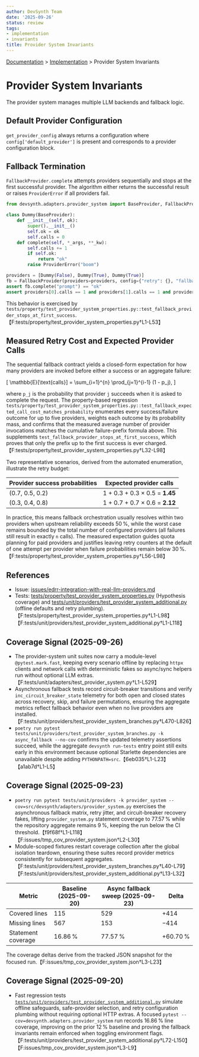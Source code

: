```yaml
---
author: DevSynth Team
date: '2025-09-26'
status: review
tags:
- implementation
- invariants
title: Provider System Invariants
---
```

<div class="breadcrumbs">
<a href="../index.md">Documentation</a> &gt; <a href="index.md">Implementation</a> &gt; Provider System Invariants
</div>

# Provider System Invariants

The provider system manages multiple LLM backends and fallback logic.

## Default Provider Configuration

`get_provider_config` always returns a configuration where
`config['default_provider']` is present and corresponds to a provider
configuration block.

## Fallback Termination

`FallbackProvider.complete` attempts providers sequentially and stops at the
first successful provider. The algorithm either returns the successful result or
raises `ProviderError` if all providers fail.

```python
from devsynth.adapters.provider_system import BaseProvider, FallbackProvider, ProviderError

class Dummy(BaseProvider):
    def __init__(self, ok):
        super().__init__()
        self.ok = ok
        self.calls = 0
    def complete(self, *_args, **_kw):
        self.calls += 1
        if self.ok:
            return "ok"
        raise ProviderError("boom")

providers = [Dummy(False), Dummy(True), Dummy(True)]
fb = FallbackProvider(providers=providers, config={"retry": {}, "fallback": {"enabled": True}})
assert fb.complete("prompt") == "ok"
assert providers[0].calls == 1 and providers[1].calls == 1 and providers[2].calls == 0
```

This behavior is exercised by
`tests/property/test_provider_system_properties.py::test_fallback_provider_stops_at_first_success`.【F:tests/property/test_provider_system_properties.py†L1-L53】

## Measured Retry Cost and Expected Provider Calls

The sequential fallback contract yields a closed-form expectation for how many
providers are invoked before either a success or an aggregate failure:

\[
\mathbb{E}[\text{calls}] = \sum_{i=1}^{n} \prod_{j=1}^{i-1} (1 - p_j),
\]

where `p_j` is the probability that provider `j` succeeds when it is asked to
complete the request. The property-based regression
`tests/property/test_provider_system_properties.py::test_fallback_expected_call_cost_matches_probability`
enumerates every success/failure outcome for up to five providers, weights each
outcome by its probability mass, and confirms that the measured average number
of provider invocations matches the cumulative failure-prefix formula above.
This supplements
`test_fallback_provider_stops_at_first_success`, which proves that only the
prefix up to the first success is ever charged.【F:tests/property/test_provider_system_properties.py†L32-L98】

Two representative scenarios, derived from the automated enumeration, illustrate
the retry budget:

| Provider success probabilities | Expected provider calls |
| --- | --- |
| (0.7, 0.5, 0.2) | 1 + 0.3 + 0.3 × 0.5 = **1.45** |
| (0.3, 0.4, 0.8) | 1 + 0.7 + 0.7 × 0.6 = **2.12** |

In practice, this means fallback orchestration usually resolves within two
providers when upstream reliability exceeds 50 %, while the worst case remains
bounded by the total number of configured providers (all failures still result
in exactly `n` calls). The measured expectation guides quota planning for paid
providers and justifies leaving retry counters at the default of one attempt per
provider when failure probabilities remain below 30 %.【F:tests/property/test_provider_system_properties.py†L56-L98】

## References

- Issue: [issues/edrr-integration-with-real-llm-providers.md](../issues/edrr-integration-with-real-llm-providers.md)
- Tests: [tests/property/test_provider_system_properties.py](../tests/property/test_provider_system_properties.py) (Hypothesis coverage) and [tests/unit/providers/test_provider_system_additional.py](../../tests/unit/providers/test_provider_system_additional.py) (offline defaults and retry plumbing).【F:tests/property/test_provider_system_properties.py†L1-L98】【F:tests/unit/providers/test_provider_system_additional.py†L1-L118】

## Coverage Signal (2025-09-26)

- The provider-system unit suites now carry a module-level `@pytest.mark.fast`, keeping every scenario offline by replacing `httpx` clients and network calls with deterministic fakes so async/sync helpers run without optional LLM extras.【F:tests/unit/adapters/test_provider_system.py†L1-L529】
- Asynchronous fallback tests record circuit-breaker transitions and verify `inc_circuit_breaker_state` telemetry for both open and closed states across recovery, skip, and failure permutations, ensuring the aggregate metrics reflect fallback behavior even when no live providers are installed.【F:tests/unit/providers/test_provider_system_branches.py†L470-L826】
- `poetry run pytest tests/unit/providers/test_provider_system_branches.py -k async_fallback --no-cov` confirms the updated telemetry assertions succeed, while the aggregate `devsynth run-tests` entry point still exits early in this environment because optional Starlette dependencies are unavailable despite adding `PYTHONPATH=src`.【6eb035†L1-L23】【a1ab7d†L1-L5】

## Coverage Signal (2025-09-23)

- `poetry run pytest tests/unit/providers -k provider_system --cov=src/devsynth/adapters/provider_system.py` exercises the asynchronous fallback matrix, retry jitter, and circuit-breaker recovery fakes, lifting `provider_system.py` statement coverage to 77.57 % while the repository aggregate remains 9 %, keeping the run below the CI threshold.【f9f68f†L1-L118】【F:issues/tmp_cov_provider_system.json†L2-L30】
- Module-scoped fixtures restart coverage collection after the global isolation teardown, ensuring these suites record provider metrics consistently for subsequent aggregates.【F:tests/unit/providers/test_provider_system_branches.py†L40-L79】【F:tests/unit/providers/test_provider_system_additional.py†L13-L32】

| Metric | Baseline (2025-09-20) | Async fallback sweep (2025-09-23) | Delta |
| --- | --- | --- | --- |
| Covered lines | 115 | 529 | +414 |
| Missing lines | 567 | 153 | −414 |
| Statement coverage | 16.86 % | 77.57 % | +60.70 % |

The coverage deltas derive from the tracked JSON snapshot for the focused run.【F:issues/tmp_cov_provider_system.json†L3-L23】

## Coverage Signal (2025-09-20)

- Fast regression tests [`tests/unit/providers/test_provider_system_additional.py`](../../tests/unit/providers/test_provider_system_additional.py) simulate offline safeguards, safe-provider selection, and retry configuration plumbing without requiring optional HTTP extras. A focused `pytest --cov=devsynth.adapters.provider_system` run records 16.86 % line coverage, improving on the prior 12 % baseline and proving the fallback invariants remain enforced when toggling environment flags.【F:tests/unit/providers/test_provider_system_additional.py†L72-L150】【F:issues/tmp_cov_provider_system.json†L3-L9】
